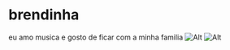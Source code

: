 # brendinha

eu amo musica 
e gosto de ficar com a minha familia
![Alt](https://www.nicelembrancinhas.com.br/image/cache/catalog/BARBIE/BARBIE%20SITE-650x650.jpg)
![Alt](https://recreio.com.br/media/_versions/disney/enrolados_capa_widelg.jpg)

